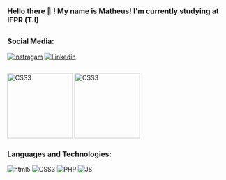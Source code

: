 ### Hello there 🙏 ! My name is Matheus! I'm currently studying at IFPR (T.I)
##
### Social Media:
   
[![instragam](https://img.shields.io/badge/Instagram-E4405F?style=for-the-badge&logo=instagram&logoColor=white)](https://www.instagram.com/matth_s_lopes)
[![Linkedin](https://img.shields.io/badge/LinkedIn-0077B5?style=for-the-badge&logo=linkedin&logoColor=white)](https://www.linkedin.com/in/matheus-santos-lopes-3a7002260/)
 ##
 <div aling="center">
   <img alt="CSS3" height="150px"  src="https://github-readme-stats.vercel.app/api/top-langs/?username=mattheusMSL&layout=compact&theme=shades-of-purple">
   <img alt="CSS3" height="150px" src="https://github-readme-stats.vercel.app/api?username=mattheusMSL&show_icons=true&theme=shades-of-purple" >
</div
   
##
   
### Languages and Technologies:
<div aling="center" style="display: inline-block">
   <img alt="html5" src="https://img.shields.io/badge/HTML5-E34F26?style=for-the-badge&logo=html5&logoColor=white">
   <img alt="CSS3" src="https://img.shields.io/badge/CSS3-1572B6?style=for-the-badge&logo=css3&logoColor=white" >
   <img alt="PHP" src="https://img.shields.io/badge/PHP-777BB4?style=for-the-badge&logo=php&logoColor=white">
   <img alt="JS" src="https://img.shields.io/badge/JavaScript-F7DF1E?style=for-the-badge&logo=javascript&logoColor=black">
</div> 




